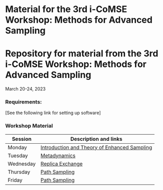 # Material for the 3rd i-CoMSE Workshop: Methods for Advanced Sampling

# Repository for material from the 3rd i-CoMSE Workshop: Methods for Advanced Sampling
March 20-24, 2023

### Requirements:
[See the following link for setting up software] 

### Workshop Material

| Session             |   Description and links      |
|---------------------|---------------------|
| Monday    | [Introduction and Theory of Enhanced Sampling](Monday/README.md)           |              
| Tuesday   | [Metadynamics](Tuesday/README.md)        |                
| Wednesday | [Replica Exchange](Wednesday/README.md)                    |        
| Thursday | [Path Sampling](Thursday/README.md)                |               
| Friday    | [Path Sampling](Friday/RREADME.md)     	      	    |           
